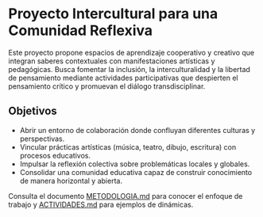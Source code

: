 # Proyecto Intercultural para una Comunidad Reflexiva

Este proyecto propone espacios de aprendizaje cooperativo y creativo que integran saberes contextuales con manifestaciones artísticas y pedagógicas. Busca fomentar la inclusión, la interculturalidad y la libertad de pensamiento mediante actividades participativas que despierten el pensamiento crítico y promuevan el diálogo transdisciplinar.

## Objetivos
- Abrir un entorno de colaboración donde confluyan diferentes culturas y perspectivas.
- Vincular prácticas artísticas (música, teatro, dibujo, escritura) con procesos educativos.
- Impulsar la reflexión colectiva sobre problemáticas locales y globales.
- Consolidar una comunidad educativa capaz de construir conocimiento de manera horizontal y abierta.

Consulta el documento [METODOLOGIA.md](METODOLOGIA.md) para conocer el enfoque de trabajo y [ACTIVIDADES.md](ACTIVIDADES.md) para ejemplos de dinámicas.
